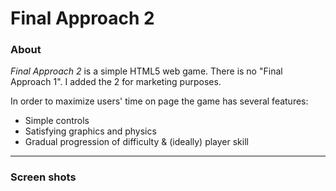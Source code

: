 # Final Approach 2


### About

*Final Approach 2* is a simple HTML5 web game. There is no "Final Approach 1". I added the 2 for marketing purposes.

In order to maximize users' time on page the game has several features:
 - Simple controls
 - Satisfying graphics and physics
 - Gradual progression of difficulty & (ideally) player skill

<hr>

### Screen shots


